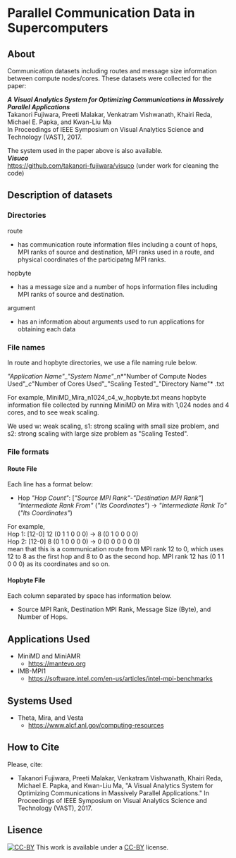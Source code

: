 # Parallel Communication Data in Supercomputers

## About
Communication datasets including routes and message size information between compute nodes/cores. These datasets were collected for the paper:

***A Visual Analytics System for Optimizing Communications in Massively Parallel Applications***    
Takanori Fujiwara, Preeti Malakar, Venkatram Vishwanath, Khairi Reda, Michael E. Papka, and Kwan-Liu Ma    
In Proceedings of IEEE Symposium on Visual Analytics Science and Technology (VAST), 2017.

The system used in the paper above is also available.    
***Visuco***    
 https://github.com/takanori-fujiwara/visuco (under work for cleaning the code)

## Description of datasets
### Directories
route
* has communication route information files including a count of hops, MPI ranks of source and destination, MPI ranks used in a route, and physical coordinates of the participatng MPI ranks.

hopbyte
* has a message size and a number of hops information files including MPI ranks of source and destination.

argument
* has an information about arguments used to run applications for obtaining each data

### File names
In route and hopbyte directories, we use a file naming rule below.

*"Application Name"*\_*"System Name"*\_n*"Number of Compute Nodes Used"*\_c*"Number of Cores Used"*\_*"Scaling Tested"*_*"Directory Name"*
.txt

For example, MiniMD_Mira_n1024_c4_w_hopbyte.txt means hopbyte information file collected by running MiniMD on Mira with 1,024 nodes and 4 cores, and to see weak scaling.

We used w: weak scaling, s1: strong scaling with small size problem, and s2: strong scaling with large size problem as "Scaling Tested".

### File formats
#### Route File
Each line has a format below:
* Hop *"Hop Count"*: [*"Source MPI Rank"*-*"Destination MPI Rank"*] *"Intermediate Rank From"* (*"Its Coordinates"*) -> *"Intermediate Rank To"* (*"Its Coordinates"*)

For example,  
Hop 1: [12-0] 12 (0 1 1 0 0 0) -> 8 (0 1 0 0 0 0)  
Hop 2: [12-0] 8 (0 1 0 0 0 0) -> 0 (0 0 0 0 0 0)  
mean that this is a communication route from MPI rank 12 to 0, which uses 12 to 8 as the first hop and 8 to 0 as the second hop. MPI rank 12 has (0 1 1 0 0 0) as its coordinates and so on.

#### Hopbyte File
Each column separated by space has information below.  
* Source MPI Rank, Destination MPI Rank, Message Size (Byte), and Number of Hops.

## Applications Used
* MiniMD and MiniAMR
    * https://mantevo.org  
* IMB-MPI1
    * https://software.intel.com/en-us/articles/intel-mpi-benchmarks  

## Systems Used
* Theta, Mira, and Vesta
    * https://www.alcf.anl.gov/computing-resources

## How to Cite
Please, cite:
* Takanori Fujiwara, Preeti Malakar, Venkatram Vishwanath, Khairi Reda, Michael E. Papka, and Kwan-Liu Ma, "A Visual Analytics System for Optimizing Communications in Massively Parallel Applications." In Proceedings of IEEE Symposium on Visual Analytics Science and Technology (VAST), 2017.

## Lisence
[![CC-BY](https://licensebuttons.net/l/by/3.0/88x31.png)](https://licensebuttons.net/l/by/3.0/88x31.png)
This work is available under a [CC-BY]( http://creativecommons.org/licenses/by/4.0/) license.   
